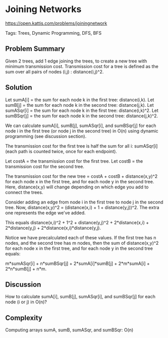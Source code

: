 # Joining Networks

https://open.kattis.com/problems/joiningnetwork

Tags: Trees, Dynamic Programming, DFS, BFS

## Problem Summary

Given 2 trees, add 1 edge joining the trees, to create a new tree with minimum
transmission cost. Transmission cost for a tree is defined as the sum over all
pairs of nodes (i,j) : distance(i,j)^2.

## Solution

Let sumA[i] = the sum for each node k in the first tree: distance(i,k).
Let sumB[j] = the sum for each node k in the second tree: distance(j,k).
Let sumASqr[i] = the sum for each node k in the first tree: distance(i,k)^2.
Let sumBSqr[j] = the sum for each node k in the second tree: distance(j,k)^2.

We can calculate sumA[i], sumB[j], sumASqr[i], and sumBSqr[j] for each node i in
the first tree (or node j in the second tree) in O(n) using dynamic programming
(see discussion section).

The transmission cost for the first tree is half the sum for all i: sumASqr[i]
(each path is counted twice, once for each endpoint).

Let costA = the transmission cost for the first tree.
Let costB = the transmission cost for the second tree.

The transmission cost for the new tree = costA + costB + distance(x,y)^2 for
each node x in the first tree, and for each node y in the second tree. Here,
distance(x,y) will change depending on which edge you add to connect the trees.

Consider adding an edge from node i in the first tree to node j in the second
tree. Now, distance(x,y)^2 = (distance(x,i) + 1 + distance(y,j))^2. The extra
one represents the edge we've added.

This equals distance(x,i)^2 + 1^2 + distance(y,j)^2 + 2\*distance(x,i) +
2\*distance(y,j) + 2\*distance(x,i)\*distance(y,j).

Notice we have precalculated each of these values. If the first tree has n
nodes, and the second tree has m nodes, then the sum of distance(x,y)^2 for
each node x in the first tree, and for each node y in the second tree equals:

m\*sumASqr[i] + n\*sumBSqr[j] + 2\*sumA[i]\*sumB[j] + 2\*m\*sumA[i] + 2\*n\*sumB[j] + n\*m.

## Discussion

How to calculate sumA[i], sumB[j], sumASqr[i], and sumBSqr[j] for each node (i
or j) in O(n)?

## Complexity

Computing arrays sumA, sumB, sumASqr, and sumBSqr: O(n)
